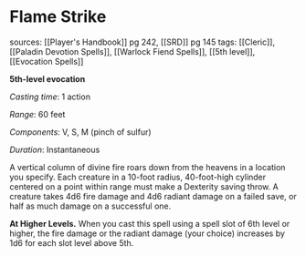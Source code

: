# Flame Strike
sources: [[Player's Handbook]] pg 242, [[SRD]] pg 145
tags: [[Cleric]], [[Paladin Devotion Spells]], [[Warlock Fiend Spells]], [[5th level]], [[Evocation Spells]]

**5th-level evocation**

*Casting time*: 1 action

*Range*: 60 feet

*Components*: V, S, M (pinch of sulfur)

*Duration*: Instantaneous

A vertical column of divine fire roars down from the heavens in a location you specify. Each creature in a 10-foot radius, 40-foot-high cylinder centered on a point within range must make a Dexterity saving throw. A creature takes 4d6 fire damage and 4d6 radiant damage on a failed save, or half as much damage on a successful one.

**At Higher Levels.** When you cast this spell using a spell slot of 6th level or higher, the fire damage or the radiant damage (your choice) increases by 1d6 for each slot level above 5th.
